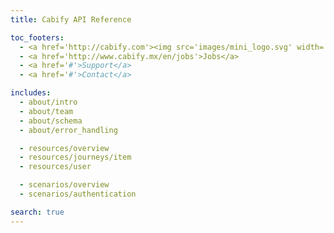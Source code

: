 ```yaml
---
title: Cabify API Reference

toc_footers:
  - <a href='http://cabify.com'><img src='images/mini_logo.svg' width='14px'/></a>
  - <a href='http://www.cabify.mx/en/jobs'>Jobs</a>
  - <a href='#'>Support</a>
  - <a href='#'>Contact</a>

includes:
  - about/intro
  - about/team
  - about/schema
  - about/error_handling

  - resources/overview
  - resources/journeys/item
  - resources/user

  - scenarios/overview
  - scenarios/authentication

search: true
---
```

